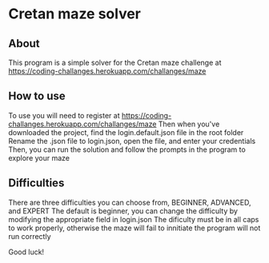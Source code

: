 # Cretan maze solver

## About

This program is a simple solver for the Cretan maze challenge at https://coding-challanges.herokuapp.com/challanges/maze

## How to use

To use you will need to register at https://coding-challanges.herokuapp.com/challanges/maze
Then when you've downloaded the project, find the login.default.json file in the root folder
Rename the .json file to login.json, open the file, and enter your credentials
Then, you can run the solution and follow the prompts in the program to explore your maze

## Difficulties

There are three difficulties you can choose from, BEGINNER, ADVANCED, and EXPERT
The default is beginner, you can change the difficulty by modifying the appropriate field in login.json
The dificulty must be in all caps to work properly, otherwise the maze will fail to innitiate the program will not run correctly

Good luck!